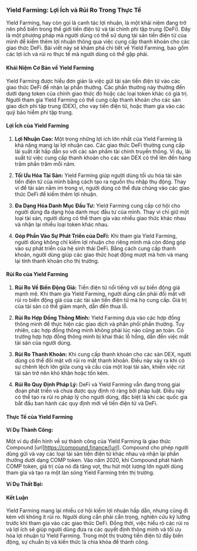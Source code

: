 ### Yield Farming: Lợi Ích và Rủi Ro Trong Thực Tế

Yield Farming, hay còn gọi là canh tác lợi nhuận, là một khái niệm đang trở nên phổ biến trong thế giới tiền điện tử và tài chính phi tập trung (DeFi). Đây là một phương pháp mà người dùng có thể sử dụng tài sản tiền điện tử của mình để kiếm thêm lợi nhuận thông qua việc cung cấp thanh khoản cho các giao thức DeFi. Bài viết này sẽ khám phá chi tiết về Yield Farming, bao gồm các lợi ích và rủi ro thực tế mà người dùng có thể gặp phải.

#### Khái Niệm Cơ Bản về Yield Farming

Yield Farming được hiểu đơn giản là việc gửi tài sản tiền điện tử vào các giao thức DeFi để nhận lại phần thưởng. Các phần thưởng này thường đến dưới dạng token của chính giao thức đó hoặc các loại token khác có giá trị. Người tham gia Yield Farming có thể cung cấp thanh khoản cho các sàn giao dịch phi tập trung (DEX), cho vay tiền điện tử, hoặc tham gia vào các quỹ bảo hiểm phi tập trung.

#### Lợi Ích của Yield Farming

1. **Lợi Nhuận Cao:**
   Một trong những lợi ích lớn nhất của Yield Farming là khả năng mang lại lợi nhuận cao. Các giao thức DeFi thường cung cấp lãi suất rất hấp dẫn so với các sản phẩm tài chính truyền thống. Ví dụ, lãi suất từ việc cung cấp thanh khoản cho các sàn DEX có thể lên đến hàng trăm phần trăm mỗi năm.

2. **Tối Ưu Hóa Tài Sản:**
   Yield Farming giúp người dùng tối ưu hóa tài sản tiền điện tử của mình bằng cách tạo ra nguồn thu nhập thụ động. Thay vì để tài sản nằm im trong ví, người dùng có thể đưa chúng vào các giao thức DeFi để kiếm thêm lợi nhuận.

3. **Đa Dạng Hóa Danh Mục Đầu Tư:**
   Yield Farming cung cấp cơ hội cho người dùng đa dạng hóa danh mục đầu tư của mình. Thay vì chỉ giữ một loại tài sản, người dùng có thể tham gia vào nhiều giao thức khác nhau và nhận lại nhiều loại token khác nhau.

4. **Góp Phần Vào Sự Phát Triển của DeFi:**
   Khi tham gia Yield Farming, người dùng không chỉ kiếm lợi nhuận cho riêng mình mà còn đóng góp vào sự phát triển của hệ sinh thái DeFi. Bằng cách cung cấp thanh khoản, người dùng giúp các giao thức hoạt động mượt mà hơn và mang lại tính thanh khoản cho thị trường.

#### Rủi Ro của Yield Farming

1. **Rủi Ro Về Biến Động Giá:**
   Tiền điện tử nổi tiếng với sự biến động giá mạnh mẽ. Khi tham gia Yield Farming, người dùng cần phải đối mặt với rủi ro biến động giá của các tài sản tiền điện tử mà họ cung cấp. Giá trị của tài sản có thể giảm mạnh, dẫn đến thua lỗ.

2. **Rủi Ro Hợp Đồng Thông Minh:**
   Yield Farming dựa vào các hợp đồng thông minh để thực hiện các giao dịch và phân phối phần thưởng. Tuy nhiên, các hợp đồng thông minh không phải lúc nào cũng an toàn. Có trường hợp hợp đồng thông minh bị khai thác lỗ hổng, dẫn đến việc mất tài sản của người dùng.

3. **Rủi Ro Thanh Khoản:**
   Khi cung cấp thanh khoản cho các sàn DEX, người dùng có thể đối mặt với rủi ro mất thanh khoản. Điều này xảy ra khi có sự chênh lệch lớn giữa cung và cầu của một loại tài sản, khiến việc rút tài sản trở nên khó khăn hoặc tốn kém.

4. **Rủi Ro Quy Định Pháp Lý:**
   DeFi và Yield Farming vẫn đang trong giai đoạn phát triển và chưa được quy định rõ ràng bởi pháp luật. Điều này có thể tạo ra rủi ro pháp lý cho người dùng, đặc biệt là khi các quốc gia bắt đầu ban hành các quy định mới về tiền điện tử và DeFi.

#### Thực Tế của Yield Farming

**Ví Dụ Thành Công:**

Một ví dụ điển hình về sự thành công của Yield Farming là giao thức Compound [url]https://compound.finance/[url]. Compound cho phép người dùng gửi và vay các loại tài sản tiền điện tử khác nhau và nhận lại phần thưởng dưới dạng COMP token. Vào năm 2020, khi Compound phát hành COMP token, giá trị của nó đã tăng vọt, thu hút một lượng lớn người dùng tham gia và tạo ra một làn sóng Yield Farming trên thị trường.

**Ví Dụ Thất Bại:**



#### Kết Luận

Yield Farming mang lại nhiều cơ hội kiếm lợi nhuận hấp dẫn, nhưng cũng đi kèm với không ít rủi ro. Người dùng cần phải cẩn trọng, nghiên cứu kỹ lưỡng trước khi tham gia vào các giao thức DeFi. Đồng thời, việc hiểu rõ các rủi ro và lợi ích sẽ giúp người dùng đưa ra các quyết định thông minh và tối ưu hóa lợi nhuận từ Yield Farming. Trong một thị trường tiền điện tử đầy biến động, sự chuẩn bị và kiến thức là chìa khóa để thành công.
